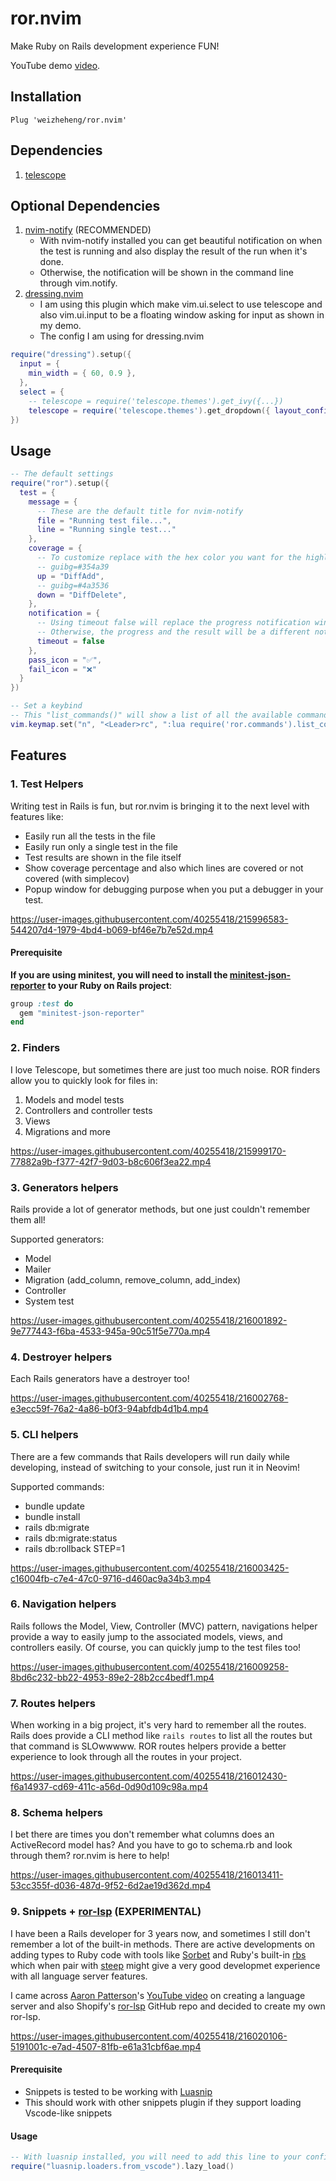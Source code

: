 # ror.nvim
Make Ruby on Rails development experience FUN!

YouTube demo [video](https://www.youtube.com/watch?v=uPyklWpVjFI).

## Installation
```vim
Plug 'weizheheng/ror.nvim'
```

## Dependencies
1. [telescope](https://github.com/nvim-telescope/telescope.nvim)

## Optional Dependencies

1. [nvim-notify](https://github.com/rcarriga/nvim-notify) (RECOMMENDED)
   - With nvim-notify installed you can get beautiful notification on when the test is running and
       also display the result of the run when it's done.
   - Otherwise, the notification will be shown in the command line through vim.notify.
2. [dressing.nvim](https://github.com/stevearc/dressing.nvim)
   - I am using this plugin which make vim.ui.select to use telescope and also vim.ui.input to be a
       floating window asking for input as shown in my demo.
   - The config I am using for dressing.nvim

```lua
require("dressing").setup({
  input = {
    min_width = { 60, 0.9 },
  },
  select = {
    -- telescope = require('telescope.themes').get_ivy({...})
    telescope = require('telescope.themes').get_dropdown({ layout_config = { height = 15, width = 90 } }), }
})
```

## Usage
```lua
-- The default settings
require("ror").setup({
  test = {
    message = {
      -- These are the default title for nvim-notify
      file = "Running test file...",
      line = "Running single test..."
    },
    coverage = {
      -- To customize replace with the hex color you want for the highlight
      -- guibg=#354a39
      up = "DiffAdd",
      -- guibg=#4a3536
      down = "DiffDelete",
    },
    notification = {
      -- Using timeout false will replace the progress notification window
      -- Otherwise, the progress and the result will be a different notification window
      timeout = false
    },
    pass_icon = "✅",
    fail_icon = "❌"
  }
})

-- Set a keybind
-- This "list_commands()" will show a list of all the available commands to run
vim.keymap.set("n", "<Leader>rc", ":lua require('ror.commands').list_commands()<CR>", { silent = true })
```

## Features

### 1. Test Helpers
Writing test in Rails is fun, but ror.nvim is bringing it to the next level with features like:
- Easily run all the tests in the file
- Easily run only a single test in the file
- Test results are shown in the file itself
- Show coverage percentage and also which lines are covered or not covered (with simplecov)
- Popup window for debugging purpose when you put a debugger in your test.

https://user-images.githubusercontent.com/40255418/215996583-544207d4-1979-4bd4-b069-bf46e7b7e52d.mp4

#### Prerequisite
**If you are using minitest, you will need to install the [minitest-json-reporter](https://rubygems.org/gems/minitest-json-reporter)
to your Ruby on Rails project**:

```ruby
group :test do
  gem "minitest-json-reporter"
end
```

### 2. Finders
I love Telescope, but sometimes there are just too much noise. ROR finders allow you to quickly
look for files in:
1. Models and model tests
2. Controllers and controller tests
3. Views
4. Migrations and more

https://user-images.githubusercontent.com/40255418/215999170-77882a9b-f377-42f7-9d03-b8c606f3ea22.mp4

### 3. Generators helpers
Rails provide a lot of generator methods, but one just couldn't remember them all!

Supported generators:
- Model
- Mailer
- Migration (add_column, remove_column, add_index)
- Controller
- System test

https://user-images.githubusercontent.com/40255418/216001892-9e777443-f6ba-4533-945a-90c51f5e770a.mp4

### 4. Destroyer helpers
Each Rails generators have a destroyer too!

https://user-images.githubusercontent.com/40255418/216002768-e3ecc59f-76a2-4a86-b0f3-94abfdb4d1b4.mp4

### 5. CLI helpers
There are a few commands that Rails developers will run daily while developing, instead of
switching to your console, just run it in Neovim!

Supported commands:
- bundle update
- bundle install
- rails db:migrate
- rails db:migrate:status
- rails db:rollback STEP=1

https://user-images.githubusercontent.com/40255418/216003425-c16004fb-c7e4-47c0-9716-d460ac9a34b3.mp4

### 6. Navigation helpers
Rails follows the Model, View, Controller (MVC) pattern, navigations helper provide a way to easily
jump to the associated models, views, and controllers easily. Of course, you can quickly jump to
the test files too!

https://user-images.githubusercontent.com/40255418/216009258-8bd6c232-bb22-4953-89e2-28b2cc4bedf1.mp4

### 7. Routes helpers
When working in a big project, it's very hard to remember all the routes. Rails does provide a CLI
method like `rails routes` to list all the routes but that command is SLOwwwww. ROR routes helpers
provide a better experience to look through all the routes in your project.

https://user-images.githubusercontent.com/40255418/216012430-f6a14937-cd69-411c-a56d-0d90d109c98a.mp4

### 8. Schema helpers
I bet there are times you don't remember what columns does an ActiveRecord model has? And you have
to go to schema.rb and look through them? ror.nvim is here to help!

https://user-images.githubusercontent.com/40255418/216013411-53cc355f-d036-487d-9f52-6d2ae19d362d.mp4

### 9. Snippets + [ror-lsp](https://github.com/weizheheng/ror-lsp) (EXPERIMENTAL)

I have been a Rails developer for 3 years now, and sometimes I still don't remember a lot of the
built-in methods. There are active developments on adding types to Ruby code with tools like
[Sorbet](https://sorbet.org/) and Ruby's built-in [rbs](https://github.com/ruby/rbs) which when
pair with [steep](https://github.com/soutaro/steep) might give a very good developmet experience
with all language server features.

I came across [Aaron Patterson](https://github.com/tenderlove)'s [YouTube video](https://www.youtube.com/watch?v=9fJntxnH4wY) on creating a language server and also Shopify's [ror-lsp](https://github.com/Shopify/ruby-lsp) GitHub repo and decided to create my own ror-lsp.

https://user-images.githubusercontent.com/40255418/216020106-5191001c-e7ad-4507-81fb-e61a31cbf6ae.mp4

#### Prerequisite
- Snippets is tested to be working with [Luasnip](https://github.com/L3MON4D3/LuaSnip)
- This should work with other snippets plugin if they support loading Vscode-like snippets

#### Usage
```lua
-- With luasnip installed, you will need to add this line to your config
require("luasnip.loaders.from_vscode").lazy_load()
```
